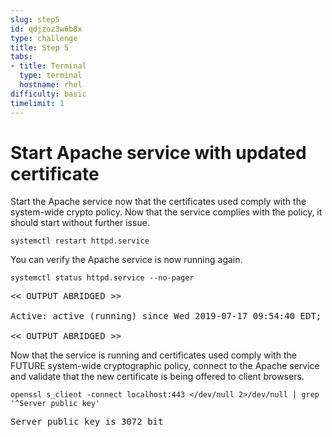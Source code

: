```yaml
---
slug: step5
id: qdjzoz3w6b8x
type: challenge
title: Step 5
tabs:
- title: Terminal
  type: terminal
  hostname: rhel
difficulty: basic
timelimit: 1
---
```

# Start Apache service with updated certificate

Start the Apache service now that the certificates used comply with the
system-wide crypto policy.  Now that the service complies with the policy,
it should start without further issue.

```
systemctl restart httpd.service
```

You can verify the Apache service is now running again.

```
systemctl status httpd.service --no-pager
```

<pre class="file">
<< OUTPUT ABRIDGED >>

Active: active (running) since Wed 2019-07-17 09:54:40 EDT; 2s ago

<< OUTPUT ABRIDGED >>
</pre>

Now that the service is running and certificates used comply with the FUTURE
system-wide cryptographic policy, connect to the Apache service and validate
that the new certificate is being offered to client browsers.

```
openssl s_client -connect localhost:443 </dev/null 2>/dev/null | grep '^Server public key'
```

<pre class="file">
Server public key is 3072 bit
</pre>
